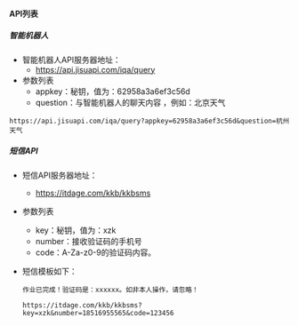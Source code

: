 #### API列表

##### 智能机器人

- 智能机器人API服务器地址：
  - https://api.jisuapi.com/iqa/query
- 参数列表
  - appkey：秘钥，值为：62958a3a6ef3c56d 
  - question：与智能机器人的聊天内容 ，例如：北京天气

```
https://api.jisuapi.com/iqa/query?appkey=62958a3a6ef3c56d&question=杭州天气
```







































##### 短信API

- 短信API服务器地址：

  - https://itdage.com/kkb/kkbsms

- 参数列表

  - key：秘钥，值为：xzk
  - number：接收验证码的手机号
  - code：A-Za-z0-9的验证码内容。

- 短信模板如下：

  ```
  作业已完成！验证码是：xxxxxx。如非本人操作，请忽略！
  ```

  ```
  https://itdage.com/kkb/kkbsms?key=xzk&number=18516955565&code=123456
  ```
  
  